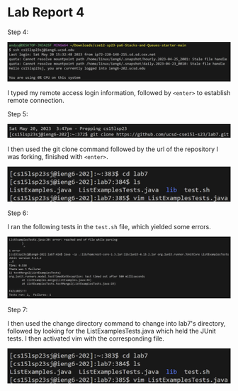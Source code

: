 # Lab Report 4 

Step 4:

![Image](step4.png)

I typed my remote access login information, followed by `<enter>` to establish remote connection.
  
Step 5:
  
![Image](step5.png)

I then used the git clone command followed by the url of the repository I was forking, finished with `<enter>`.

![Image](vimstep.png)

Step 6:

I ran the following tests in the `test.sh` file, which yielded some errors.

![Image](tests.png)

Step 7:

I then used the change directory command to change into lab7's directory, followed by looking for the ListExamplesTests.java which held the JUnit tests. I then activated vim with the corresponding file.

![Image](vimstep.png)



  
  
  
  
  

